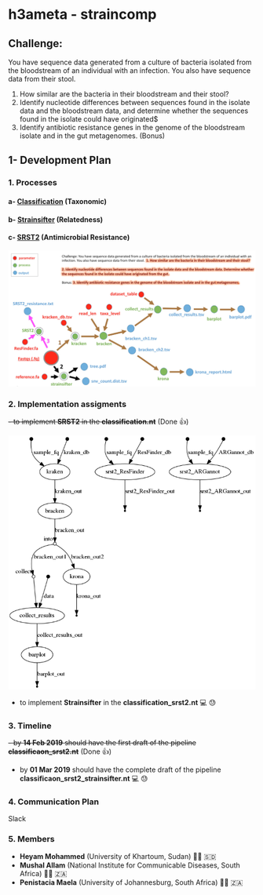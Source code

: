 # h3ameta - straincomp

## Challenge:
You have sequence data generated from a culture of bacteria isolated from the bloodstream of an individual with an infection. You also have sequence data from their stool.
1. How similar are the bacteria in their bloodstream and their stool?
2. Identify nucleotide differences between sequences found in the isolate data and the bloodstream data, and determine whether the sequences found in the isolate could have originated$
3. Identify antibiotic resistance genes in the genome of the bloodstream isolate and in the gut metagenomes. (Bonus)

## 1- Development Plan

### 1. Processes
#### a- [Classification](https://github.com/h3abionet/h3ameta/tree/master/examples/taxonomic_classification) (Taxonomic)
#### b- [Strainsifter](https://github.com/tamburinif/StrainSifter) (Relatedness)
#### c- [SRST2](https://github.com/katholt/srst2) (Antimicrobial Resistance)

![straincomp_flowchart](https://github.com/h3abionet/h3ameta/blob/master/straincomp/straincomp_flowchart.jpg "straincomp_flowchart.jpg ")

### 2. Implementation assigments
~~- to implement **SRST2** in the **classification.nt**~~ (Done :+1:)

![classification_srst2_flowchart](https://github.com/h3abionet/h3ameta/blob/master/straincomp/classification_srst2_dag.png "classification_srst2_flowchart")

- to implement **Strainsifter** in the **classification_srst2.nt** :computer: :sweat:

### 3. Timeline
~~- by **14 Feb 2019** should have the first draft of the pipeline **classificaon_srst2.nt**~~ (Done :+1:)
- by **01 Mar 2019** should have the complete draft of the pipeline **classificaon_srst2_strainsifter.nt** :computer: :sweat:

### 4. Communication Plan
Slack

### 5. Members
- **Heyam Mohammed** (University of Khartoum, Sudan) 👩🏻 🇸🇩
- **Mushal Allam** (National Institute for Communicable Diseases, South Africa) 👨🏽 🇿🇦
- **Penistacia Maela** (University of Johannesburg, South Africa) 👩🏻 🇿🇦
